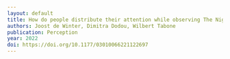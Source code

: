 ```yaml
---
layout: default
title: How do people distribute their attention while observing The Night Watch?
authors: Joost de Winter, Dimitra Dodou, Wilbert Tabone
publication: Perception
year: 2022
doi: https://doi.org/10.1177/03010066221122697
---
```

